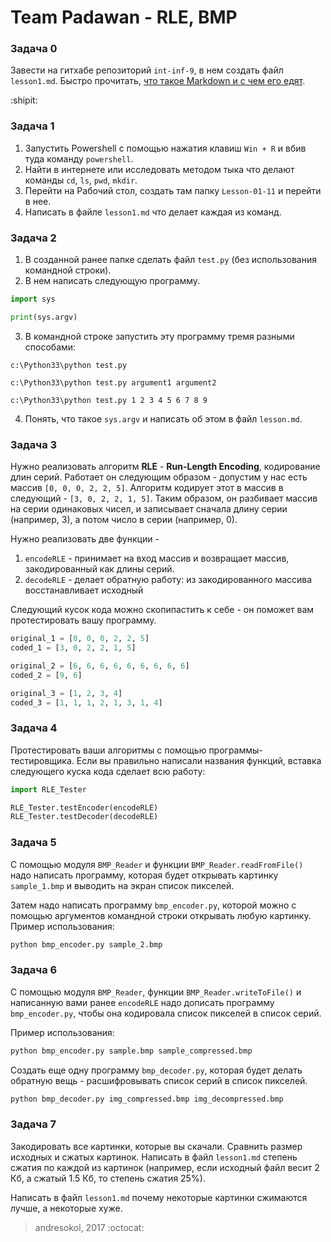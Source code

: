 # Team Padawan - RLE, BMP

### Задача 0

Завести на гитхабе репозиторий `int-inf-9`, в нем создать файл `lesson1.md`. Быстро прочитать, [что такое Markdown и с чем его едят](https://guides.github.com/features/mastering-markdown/).

:shipit:

### Задача 1

1. Запустить Powershell с помощью нажатия клавиш `Win + R` и вбив туда команду `powershell`.
2. Найти в интернете или исследовать методом тыка что делают команды `cd`, `ls`, `pwd`, `mkdir`.
3. Перейти на Рабочий стол, создать там папку `Lesson-01-11` и перейти в нее.
4. Написать в файле `lesson1.md` что делает каждая из команд.

### Задача 2

1. В созданной ранее папке сделать файл `test.py` (без использования командной строки).
2. В нем написать следующую программу.    
```python
import sys

print(sys.argv)
``` 
3. В командной строке запустить эту программу тремя разными способами:
```
c:\Python33\python test.py
```
```
c:\Python33\python test.py argument1 argument2
```
```
c:\Python33\python test.py 1 2 3 4 5 6 7 8 9
```
4. Понять, что такое `sys.argv` и написать об этом в файл `lesson.md`.

### Задача 3

Нужно реализовать алгоритм **RLE** - **Run-Length Encoding**, кодирование длин серий. Работает он следующим образом - допустим у нас есть массив `[0, 0, 0, 2, 2, 5]`. Алгоритм кодирует этот в массив в следующий - `[3, 0, 2, 2, 1, 5]`. Таким образом, он разбивает массив на серии одинаковых чисел, и записывает сначала длину серии (например, 3), а потом число в серии (например, 0). 

Нужно реализовать две функции -     
1. `encodeRLE` - принимает на вход массив и возвращает массив, закодированный как длины серий.
2. `decodeRLE` - делает обратную работу: из закодированного массива восстанавливает исходный    

Следующий кусок кода можно скопипастить к себе - он поможет вам протестировать вашу программу.

```python
original_1 = [0, 0, 0, 2, 2, 5]
coded_1 = [3, 0, 2, 2, 1, 5]

original_2 = [6, 6, 6, 6, 6, 6, 6, 6, 6]
coded_2 = [9, 6]

original_3 = [1, 2, 3, 4]
coded_3 = [1, 1, 1, 2, 1, 3, 1, 4]
```

### Задача 4

Протестировать ваши алгоритмы с помощью программы-тестировщика. Если вы правильно написали названия функций, вставка следующего куска кода сделает всю работу:
```python
import RLE_Tester

RLE_Tester.testEncoder(encodeRLE)
RLE_Tester.testDecoder(decodeRLE)
```

### Задача 5

С помощью модуля `BMP_Reader` и функции `BMP_Reader.readFromFile()` надо написать программу, которая будет открывать картинку `sample_1.bmp` и выводить на экран список пикселей.

Затем надо написать программу `bmp_encoder.py`, которой можно с помощью аргументов командной строки открывать любую картинку. Пример использования:
```bash
python bmp_encoder.py sample_2.bmp
```

### Задача 6

С помощью модуля `BMP_Reader`, функции `BMP_Reader.writeToFile()` и написанную вами ранее `encodeRLE` надо дописать программу `bmp_encoder.py`, чтобы она кодировала список пикселей в список серий.

Пример использования:
```bash
python bmp_encoder.py sample.bmp sample_compressed.bmp
```

Создать еще одну программу `bmp_decoder.py`, которая будет делать обратную вещь - расшифровывать список серий в список пикселей.
```bash
python bmp_decoder.py img_compressed.bmp img_decompressed.bmp
```

### Задача 7

Закодировать все картинки, которые вы скачали. Сравнить размер исходных и сжатых картинок. Написать в файл `lesson1.md` степень сжатия по каждой из картинок (например, если исходный файл весит 2 Кб, а сжатый 1.5 Кб, то степень сжатия 25%).

Написать в файл `lesson1.md` почему некоторые картинки сжимаются лучше, а некоторые хуже.


> andresokol, 2017 :octocat: